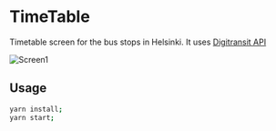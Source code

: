 # TimeTable

Timetable screen for the bus stops in Helsinki. It uses  [Digitransit API](https://digitransit.fi/en/developers/)

![Screen1](public/screen1.gif)

## Usage
```bash
yarn install;
yarn start;
```